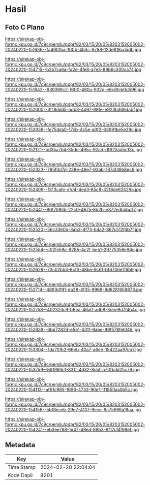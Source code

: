 # Hasil

## Foto C Plano

https://sirekap-obj-formc.kpu.go.id/7c9c/pemilu/pdpr/82/03/15/20/05/8203152005002-20240220-151636--fa4901ba-100b-4b3c-8768-12de818cd5db.jpg

https://sirekap-obj-formc.kpu.go.id/7c9c/pemilu/pdpr/82/03/15/20/05/8203152005002-20240220-154715--b2b7ca6a-fd2e-4fe8-a7e3-89b9c300ca74.jpg

https://sirekap-obj-formc.kpu.go.id/7c9c/pemilu/pdpr/82/03/15/20/05/8203152005002-20240220-151842--630389c2-f600-480a-932d-e6c8feb0d596.jpg

https://sirekap-obj-formc.kpu.go.id/7c9c/pemilu/pdpr/82/03/15/20/05/8203152005002-20240220-152000--3f18ddd5-adb3-4d97-98fe-e923b369dabf.jpg

https://sirekap-obj-formc.kpu.go.id/7c9c/pemilu/pdpr/82/03/15/20/05/8203152005002-20240220-152036--fe75dda0-17cb-4c5e-a0f2-63691be5e29c.jpg

https://sirekap-obj-formc.kpu.go.id/7c9c/pemilu/pdpr/82/03/15/20/05/8203152005002-20240220-152121--bd35a7b4-35de-495c-92ad-df623ad5c13c.jpg

https://sirekap-obj-formc.kpu.go.id/7c9c/pemilu/pdpr/82/03/15/20/05/8203152005002-20240220-152323--785f0d7d-238e-49e7-93ab-187af39b8ec9.jpg

https://sirekap-obj-formc.kpu.go.id/7c9c/pemilu/pdpr/82/03/15/20/05/8203152005002-20240220-152409--f313cafe-efd4-4ed3-85c8-42f8de62429a.jpg

https://sirekap-obj-formc.kpu.go.id/7c9c/pemilu/pdpr/82/03/15/20/05/8203152005002-20240220-152441--86f7093b-22c0-4675-8b2b-e372edbbbd17.jpg

https://sirekap-obj-formc.kpu.go.id/7c9c/pemilu/pdpr/82/03/15/20/05/8203152005002-20240220-152520--56c3360b-3ab3-4f73-bda2-867c512f4b7f.jpg

https://sirekap-obj-formc.kpu.go.id/7c9c/pemilu/pdpr/82/03/15/20/05/8203152005002-20240220-152554--c02fe59a-6285-4c2f-beb1-29775356e94e.jpg

https://sirekap-obj-formc.kpu.go.id/7c9c/pemilu/pdpr/82/03/15/20/05/8203152005002-20240220-152629--73c02bb3-8cf3-48be-9c6f-bf6706e116b9.jpg

https://sirekap-obj-formc.kpu.go.id/7c9c/pemilu/pdpr/82/03/15/20/05/8203152005002-20240220-152714--4893d191-da28-4f35-9966-8d6281658873.jpg

https://sirekap-obj-formc.kpu.go.id/7c9c/pemilu/pdpr/82/03/15/20/05/8203152005002-20240220-152758--40232dc9-b6ea-46a0-adb8-3dee9d7f4b4c.jpg

https://sirekap-obj-formc.kpu.go.id/7c9c/pemilu/pdpr/82/03/15/20/05/8203152005002-20240220-152839--6bd7282d-e5e1-4311-9abe-89f578febf46.jpg

https://sirekap-obj-formc.kpu.go.id/7c9c/pemilu/pdpr/82/03/15/20/05/8203152005002-20240220-153304--1da70fb2-66eb-40a7-a6ee-15422aa97cb7.jpg

https://sirekap-obj-formc.kpu.go.id/7c9c/pemilu/pdpr/82/03/15/20/05/8203152005002-20240220-153759--861993c1-831f-4d32-8cbf-a70fbdd25c76.jpg

https://sirekap-obj-formc.kpu.go.id/7c9c/pemilu/pdpr/82/03/15/20/05/8203152005002-20240220-154113--af61c985-1696-4733-90ef-1f1850aa0b5c.jpg

https://sirekap-obj-formc.kpu.go.id/7c9c/pemilu/pdpr/82/03/15/20/05/8203152005002-20240220-154156--5bf8eceb-29e7-4107-9ece-9c75966a18aa.jpg

https://sirekap-obj-formc.kpu.go.id/7c9c/pemilu/pdpr/82/03/15/20/05/8203152005002-20240220-154241--eb3ee768-1e47-48ed-86b3-9f17cf4f98ef.jpg


## Metadata

| Key        | Value               |
| ---------- | ------------------- |
| Time Stamp | 2024-02-20 22:04:04 |
| Kode Dapil | 8201                |



